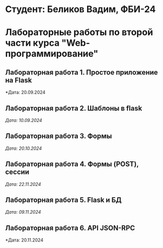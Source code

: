 # Студент: Беликов Вадим, ФБИ-24

# Лабораторные работы по второй части курса "Web-программирование"

## Лабораторная работа 1. Простое приложение на Flask

*Дата: 20.09.2024

## Лабораторная работа 2. Шаблоны в flask

*Дата: 10.09.2024*


## Лабораторная работа 3. Формы

*Дата: 20.10.2024*


## Лабораторная работа 4. Формы (POST), сессии

*Дата: 22.11.2024*


## Лабораторная работа 5. Flask и БД

*Дата: 09.11.2024*


## Лабораторная работа 6. API JSON-RPC

*Дата: 20.11.2024

